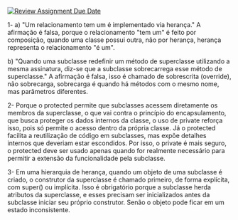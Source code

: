 [![Review Assignment Due Date](https://classroom.github.com/assets/deadline-readme-button-22041afd0340ce965d47ae6ef1cefeee28c7c493a6346c4f15d667ab976d596c.svg)](https://classroom.github.com/a/ybM3WQNb)

1- 
a) "Um relacionamento tem um é implementado via herança."
A afirmação é falsa, porque o relacionamento "tem um" é feito por composição, quando uma classe possui outra, não por herança, herança representa o relacionamento "é um".

b) "Quando uma subclasse redefinir um método de superclasse utilizando a mesma assinatura, diz-se que a subclasse sobrecarrega esse método de superclasse."
A afirmação é falsa, isso é chamado de sobrescrita (override), não sobrecarga, sobrecarga é quando há métodos com o mesmo nome, mas parâmetros diferentes.

2- Porque o protected permite que subclasses acessem diretamente os membros da superclasse, o que vai contra o princípio do encapsulamento, que busca proteger os dados internos da classe, o uso de private reforça isso, pois só permite o acesso dentro da própria classe. Já o protected facilita a reutilização de código em subclasses, mas expõe detalhes internos que deveriam estar escondidos. Por isso, o private é mais seguro, o protected deve ser usado apenas quando for realmente necessário para permitir a extensão da funcionalidade pela subclasse.

3- Em uma hierarquia de herança, quando um objeto de uma subclasse é criado, o construtor da superclasse é chamado primeiro, de forma explícita, com super() ou implícita. Isso é obrigatório porque a subclasse herda atributos da superclasse, e esses precisam ser inicializados antes da subclasse iniciar seu próprio construtor. Senão o objeto pode ficar em um estado inconsistente.
